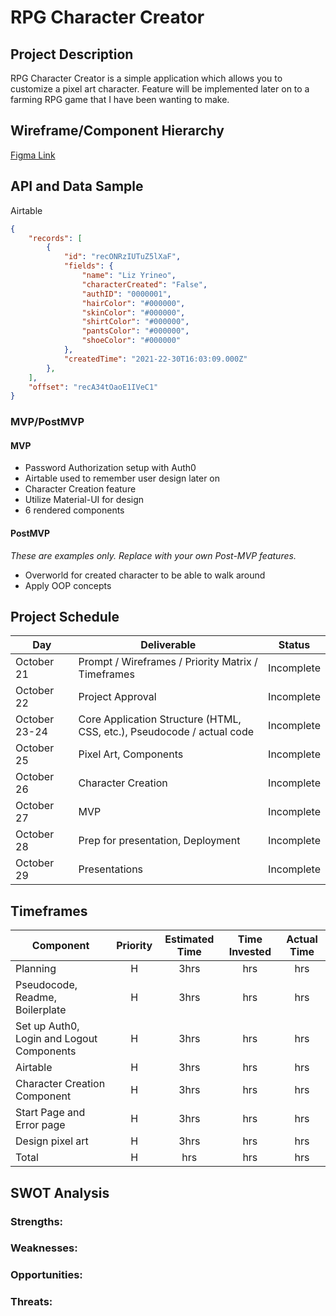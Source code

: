 # RPG Character Creator 

## Project Description

RPG Character Creator is a simple application which allows you to customize a pixel art character. Feature will be implemented later on to a farming RPG game that I have been wanting to make.  

## Wireframe/Component Hierarchy

[Figma Link](https://www.figma.com/file/TY5RRzAdv3bVBu7wUxHMY5/RPG-Character-Creator?node-id=0%3A1)

## API and Data Sample

Airtable

```json
{
    "records": [
        {
            "id": "recONRzIUTuZ5lXaF",
            "fields": {
                "name": "Liz Yrineo",
                "characterCreated": "False",
                "authID": "0000001",
                "hairColor": "#000000",
                "skinColor": "#000000",
                "shirtColor": "#000000",
                "pantsColor": "#000000",
                "shoeColor": "#000000"
            },
            "createdTime": "2021-22-30T16:03:09.000Z"
        },
    ],
    "offset": "recA34tOaoE1IVeC1"
}
```

### MVP/PostMVP

#### MVP 

- Password Authorization setup with Auth0 
- Airtable used to remember user design later on
- Character Creation feature
- Utilize Material-UI for design
- 6 rendered components

#### PostMVP  
*These are examples only. Replace with your own Post-MVP features.*

- Overworld for created character to be able to walk around
- Apply OOP concepts

## Project Schedule

|  Day | Deliverable | Status
|---|---| ---|
|October 21| Prompt / Wireframes / Priority Matrix / Timeframes | Incomplete
|October 22| Project Approval | Incomplete
|October 23-24| Core Application Structure (HTML, CSS, etc.), Pseudocode / actual code | Incomplete
|October 25| Pixel Art, Components | Incomplete
|October 26| Character Creation  | Incomplete
|October 27| MVP | Incomplete
|October 28| Prep for presentation, Deployment | Incomplete
|October 29| Presentations | Incomplete

## Timeframes

| Component | Priority | Estimated Time | Time Invested | Actual Time |
| --- | :---: |  :---: | :---: | :---: |
| Planning | H | 3hrs| hrs | hrs |
| Pseudocode, Readme, Boilerplate| H | 3hrs| hrs | hrs |
| Set up Auth0, Login and Logout Components | H | 3hrs| hrs | hrs |
| Airtable | H | 3hrs| hrs | hrs |
| Character Creation Component| H | 3hrs| hrs | hrs |
| Start Page and Error page | H | 3hrs| hrs | hrs |
| Design pixel art | H | 3hrs| hrs | hrs |
| Total | H | hrs| hrs | hrs |

## SWOT Analysis

### Strengths:

### Weaknesses:

### Opportunities:

### Threats:
